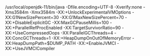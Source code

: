 /usr/local/openjdk-11/bin/java -Dfile.encoding=UTF-8 -Xverify:none -Xms3584m -Xmx3584m -XX:+UnlockExperimentalVMOptions -XX:G1NewSizePercent=30 -XX:G1MaxNewSizePercent=70 -XX:+DisableExplicitGC -XX:MaxGCPauseMillis=100 -XX:+ParallelRefProcEnabled -XX:TargetSurvivorRatio=90 -XX:+UseCompressedOops -XX:ParallelGCThreads=4 -XX:ConcGCThreads=1 -XX:+HeapDumpOnOutOfMemoryError -XX:HeapDumpPath=$DUMP_PATH -XX:+EnableJVMCI -XX:+UseJVMCICompiler

